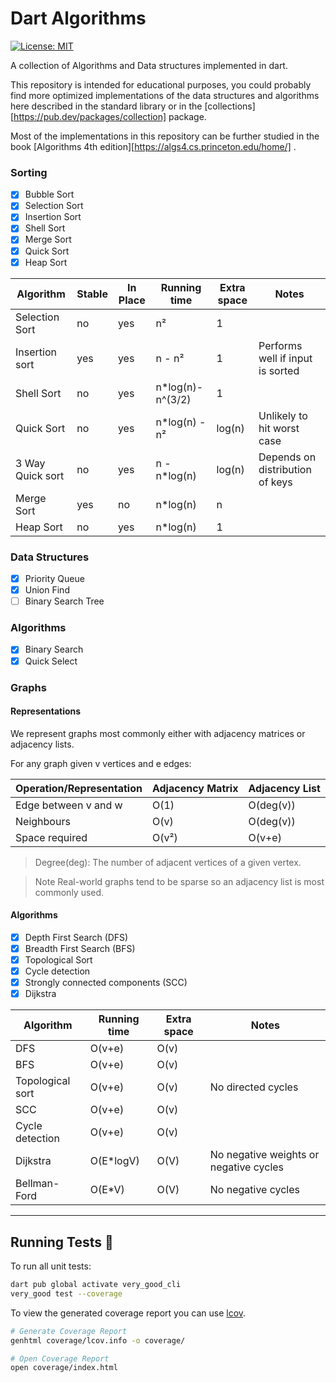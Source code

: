 # Dart Algorithms

[![License: MIT][license_badge]][license_link]

A collection of Algorithms and Data structures implemented in dart.

This repository is intended for educational purposes, you could probably find more optimized implementations of the data
structures and algorithms here described in the standard library or in
the [collections][https://pub.dev/packages/collection] package.

Most of the implementations in this repository can be further studied in the
book [Algorithms 4th edition][https://algs4.cs.princeton.edu/home/] .

### Sorting

- [x] Bubble Sort
- [x] Selection Sort
- [x] Insertion Sort
- [x] Shell Sort
- [x] Merge Sort
- [x] Quick Sort
- [x] Heap Sort

| Algorithm        | Stable | In Place | Running time      | Extra space | Notes                            |
|------------------|--------|----------|-------------------|-------------|----------------------------------|
| Selection Sort   | no     | yes      | n²                | 1           |                                  |
| Insertion sort   | yes    | yes      | n - n²            | 1           | Performs well if input is sorted |
| Shell Sort       | no     | yes      | n*log(n)- n^(3/2) | 1           |                                  |
| Quick Sort       | no     | yes      | n*log(n) - n²     | log(n)      | Unlikely to hit worst case       |
| 3 Way Quick sort | no     | yes      | n - n*log(n)      | log(n)      | Depends on distribution of keys  |
| Merge Sort       | yes    | no       | n*log(n)          | n           |                                  |
| Heap Sort        | no     | yes      | n*log(n)          | 1           |                                  |

### Data Structures

- [x] Priority Queue
- [x] Union Find
- [ ] Binary Search Tree

### Algorithms

- [x] Binary Search
- [x] Quick Select

### Graphs

#### Representations

We represent graphs most commonly either with adjacency matrices or adjacency lists.

For any graph given v vertices and e edges:

| Operation/Representation | Adjacency Matrix | Adjacency List | 
|--------------------------|------------------|----------------|
| Edge between v and w     | O(1)             | O(deg(v))      |
| Neighbours               | O(v)             | O(deg(v))      |
| Space required           | O(v²)            | O(v+e)         |

>Degree(deg): The number of adjacent vertices of a given vertex.

> Note
> Real-world graphs tend to be sparse so an adjacency list is most commonly used.

#### Algorithms

- [x] Depth First Search (DFS)
- [x] Breadth First Search (BFS)
- [x] Topological Sort
- [x] Cycle detection
- [x] Strongly connected components (SCC)
- [x] Dijkstra

| Algorithm        | Running time | Extra space | Notes                                  |
|------------------|--------------|-------------|----------------------------------------|
| DFS              | O(v+e)       | O(v)        |                                        |
| BFS              | O(v+e)       | O(v)        |                                        |
| Topological sort | O(v+e)       | O(v)        | No directed cycles                     |
| SCC              | O(v+e)       | O(v)        |                                        |
| Cycle detection  | O(v+e)       | O(v)        |                                        |
| Dijkstra         | O(E*logV)    | O(V)        | No negative weights or negative cycles |
| Bellman-Ford     | O(E*V)       | O(V)        | No negative cycles                     |

---

## Running Tests 🧪

To run all unit tests:

```sh
dart pub global activate very_good_cli 
very_good test --coverage
```

To view the generated coverage report you can use [lcov](https://github.com/linux-test-project/lcov).

```sh
# Generate Coverage Report
genhtml coverage/lcov.info -o coverage/

# Open Coverage Report
open coverage/index.html
```


[license_badge]: https://img.shields.io/badge/license-MIT-blue.svg

[license_link]: https://opensource.org/licenses/MIT
